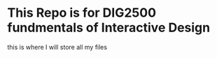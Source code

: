 # This Repo is for DIG2500 fundmentals of Interactive Design
this is where I will store all my files
